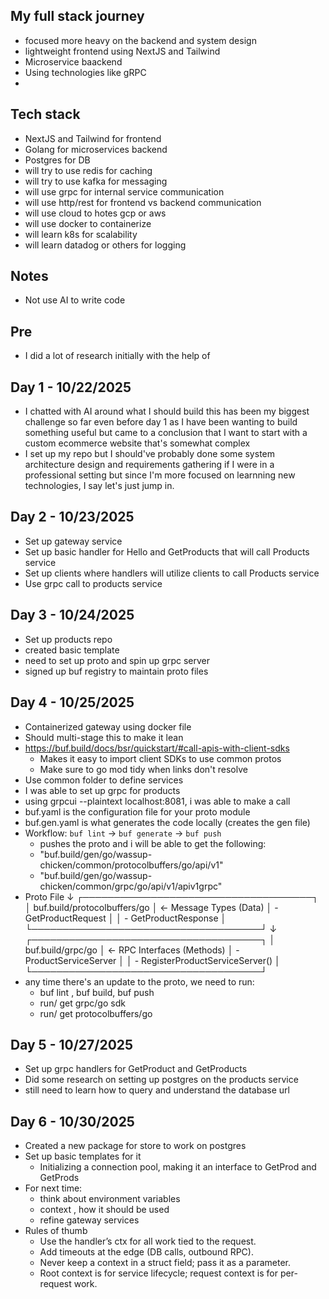 ## My full stack journey

- focused more heavy on the backend and system design
- lightweight frontend using NextJS and Tailwind
- Microservice baackend
- Using technologies like gRPC
-

## Tech stack

- NextJS and Tailwind for frontend
- Golang for microservices backend
- Postgres for DB
- will try to use redis for caching
- will try to use kafka for messaging
- will use grpc for internal service communication
- will use http/rest for frontend vs backend communication
- will use cloud to hotes gcp or aws
- will use docker to containerize
- will learn k8s for scalability
- will learn datadog or others for logging

## Notes

- Not use AI to write code

## Pre

- I did a lot of research initially with the help of

## Day 1 - 10/22/2025

- I chatted with AI around what I should build this has been my biggest challenge so far even before day 1 as I have been wanting to build something useful but came to a conclusion that I want to start with a custom ecommerce website that's somewhat complex
- I set up my repo but I should've probably done some system architecture design and requirements gathering if I were in a professional setting but since I'm more focused on learnning new technologies, I say let's just jump in.

## Day 2 - 10/23/2025

- Set up gateway service
- Set up basic handler for Hello and GetProducts that will call Products service
- Set up clients where handlers will utilize clients to call Products service
- Use grpc call to products service

## Day 3 - 10/24/2025

- Set up products repo
- created basic template
- need to set up proto and spin up grpc server
- signed up buf registry to maintain proto files

## Day 4 - 10/25/2025

- Containerized gateway using docker file
- Should multi-stage this to make it lean
- https://buf.build/docs/bsr/quickstart/#call-apis-with-client-sdks
  - Makes it easy to import client SDKs to use common protos
  - Make sure to go mod tidy when links don't resolve
- Use common folder to define services
- I was able to set up grpc for products
- using grpcui --plaintext localhost:8081, i was able to make a call
- buf.yaml is the configuration file for your proto module
- buf.gen.yaml is what generates the code locally (creates the gen file)
- Workflow: `buf lint` -> `buf generate` -> `buf push`
  - pushes the proto and i will be able to get the following:
  - "buf.build/gen/go/wassup-chicken/common/protocolbuffers/go/api/v1"
  - "buf.build/gen/go/wassup-chicken/common/grpc/go/api/v1/apiv1grpc"
- Proto File
  ↓
  ┌─────────────────────────────────────┐
  │ buf.build/protocolbuffers/go │ ← Message Types (Data)
  │ - GetProductRequest │
  │ - GetProductResponse │
  └─────────────────────────────────────┘
  ↓
  ┌─────────────────────────────────────┐
  │ buf.build/grpc/go │ ← RPC Interfaces (Methods)
  │ - ProductServiceServer │
  │ - RegisterProductServiceServer() │
  └─────────────────────────────────────┘
- any time there's an update to the proto, we need to run:
  - buf lint , buf build, buf push
  - run/ get grpc/go sdk
  - run/ get protocolbuffers/go

## Day 5 - 10/27/2025

- Set up grpc handlers for GetProduct and GetProducts
- Did some research on setting up postgres on the products service
- still need to learn how to query and understand the database url

## Day 6 - 10/30/2025

- Created a new package for store to work on postgres
- Set up basic templates for it
  - Initializing a connection pool, making it an interface to GetProd and GetProds
- For next time:
  - think about environment variables
  - context , how it should be used
  - refine gateway services
- Rules of thumb
  - Use the handler’s ctx for all work tied to the request.
  - Add timeouts at the edge (DB calls, outbound RPC).
  - Never keep a context in a struct field; pass it as a parameter.
  - Root context is for service lifecycle; request context is for per-request work.
